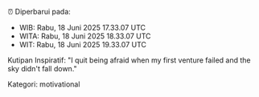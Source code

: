 ⏰ Diperbarui pada:
- WIB: Rabu, 18 Juni 2025 17.33.07 UTC
- WITA: Rabu, 18 Juni 2025 18.33.07 UTC
- WIT: Rabu, 18 Juni 2025 19.33.07 UTC

Kutipan Inspiratif:
"I quit being afraid when my first venture failed and the sky didn't fall down."


Kategori: motivational

